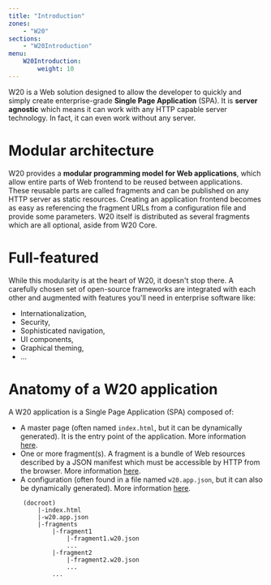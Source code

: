 ```yaml
---
title: "Introduction"
zones:
    - "W20"
sections:
    - "W20Introduction"
menu:
    W20Introduction:
        weight: 10
---
```


W20 is a Web solution designed to allow the developer to quickly and simply create enterprise-grade **Single Page
Application** (SPA). It is **server agnostic** which means it can work with any HTTP capable server technology. In fact,
it can even work without any server.

# Modular architecture

W20 provides a **modular programming model for Web applications**, which allow entire parts of Web frontend to be reused
between applications. These reusable parts are called fragments and can be published on any HTTP server as static resources.
Creating an application frontend becomes as easy as referencing the fragment URLs from a configuration file and  
provide some parameters. W20 itself is distributed as several fragments which are all optional, aside from W20 Core.  

# Full-featured

While this modularity is at the heart of W20, it doesn't stop there. A carefully chosen set of open-source frameworks
are integrated with each other and augmented with features you'll need in enterprise software like:

* Internationalization,
* Security, 
* Sophisticated navigation, 
* UI components,
* Graphical theming,
* ...

# Anatomy of a W20 application

A W20 application is a Single Page Application (SPA) composed of:

* A master page (often named `index.html`, but it can be dynamically generated). It is the entry point of the application. 
More information [here](#!/w20-doc/introduction/masterpage).
* One or more fragment(s). A fragment is a bundle of Web resources described by a JSON manifest which must be accessible 
by HTTP from the browser. More information [here](#!/w20-doc/introduction/fragments).
* A configuration (often found in a file named `w20.app.json`, but it can also be dynamically generated). More information
[here](#!/w20-doc/introduction/configuration).

```
    (docroot)
        |-index.html
        |-w20.app.json
        |-fragments
            |-fragment1
                |-fragment1.w20.json
                ...
            |-fragment2
                |-fragment2.w20.json
                ...
            ...
```